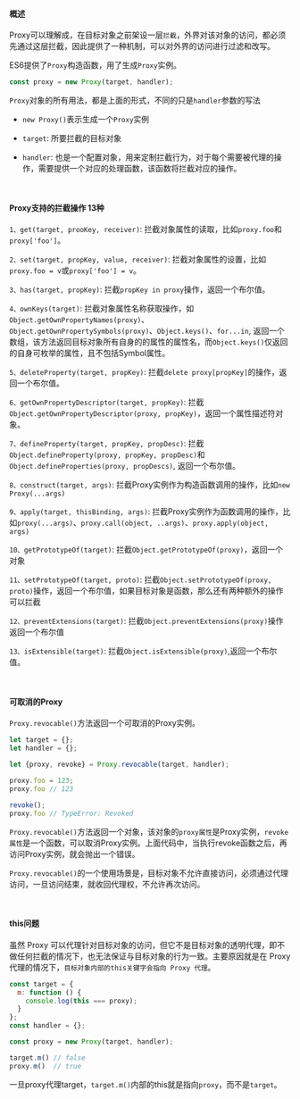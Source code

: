 #### 概述

Proxy可以理解成，在目标对象之前架设一层`拦截`，外界对该对象的访问，都必须先通过这层拦截，因此提供了一种机制，可以对外界的访问进行过滤和改写。

ES6提供了`Proxy`构造函数，用了生成`Proxy`实例。

~~~js
const proxy = new Proxy(target, handler);
~~~

`Proxy`对象的所有用法，都是上面的形式，不同的只是`handler`参数的写法

* `new Proxy()`表示生成一个`Proxy`实例

* `target`: 所要拦截的目标对象

* `handler`: 也是一个配置对象，用来定制拦截行为，对于每个需要被代理的操作，需要提供一个对应的处理函数，该函数将拦截对应的操作。

<br/>

#### Proxy支持的拦截操作 13种

`1、get(target, prooKey, receiver)`: 拦截对象属性的读取，比如`proxy.foo`和`proxy['foo']`。

`2、set(target, propKey, value, receiver)`: 拦截对象属性的设置，比如`proxy.foo = v`或`proxy['foo'] = v`。

`3、has(target, propKey)`: 拦截`propKey in proxy`操作，返回一个布尔值。

`4、ownKeys(target)`: 拦截对象属性名称获取操作，如`Object.getOwnPropertyNames(proxy)`、`Object.getOwnPropertySymbols(proxy)`、`Object.keys()`、`for...in`, 返回一个数组，该方法返回目标对象所有自身的的属性的属性名，而`Object.keys()`仅返回的自身可枚举的属性，且不包括Symbol属性。

`5、deleteProperty(target, propKey)`: 拦截`delete proxy[propKey]`的操作，返回一个布尔值。

`6、getOwnPropertyDescriptor(target, propKey)`: 拦截`Object.getOwnPropertyDescriptor(proxy, propKey)`，返回一个属性描述符对象。

`7、defineProperty(target, propKey, propDesc)`: 拦截`Object.defineProperty(proxy, propKey, propDesc)`和`Object.defineProperties(proxy, propDescs)`, 返回一个布尔值。

`8、construct(target, args)`: 拦截Proxy实例作为构造函数调用的操作，比如`new Proxy(...args)`

`9、apply(target, thisBinding, args)`: 拦截Proxy实例作为函数调用的操作，比如`proxy(...args)`、`proxy.call(object, ..args)`、`proxy.apply(object, args)`

`10、getPrototypeOf(target)`: 拦截`Object.getPrototypeOf(proxy)`，返回一个对象

`11、setPrototypeOf(target, proto)`: 拦截`Object.setPrototypeOf(proxy, proto)`操作，返回一个布尔值，如果目标对象是函数，那么还有两种额外的操作可以拦截

`12、preventExtensions(target)`: 拦截`Object.preventExtensions(proxy)`操作返回一个布尔值

`13、isExtensible(target)`: 拦截`Object.isExtensible(proxy)`,返回一个布尔值。

<br/>

#### 可取消的Proxy

`Proxy.revocable()`方法返回一个可取消的Proxy实例。

~~~js
let target = {};
let handler = {};

let {proxy, revoke} = Proxy.revocable(target, handler);

proxy.foo = 123;
proxy.foo // 123

revoke();
proxy.foo // TypeError: Revoked
~~~

`Proxy.revocable()`方法返回一个对象，该对象的`proxy属性`是Proxy实例，`revoke属性`是一个函数，可以取消Proxy实例。上面代码中，当执行revoke函数之后，再访问Proxy实例，就会抛出一个错误。

`Proxy.revocable()`的一个使用场景是，目标对象不允许直接访问，必须通过代理访问，一旦访问结束，就收回代理权，不允许再次访问。


<br/>

#### this问题

虽然 Proxy 可以代理针对目标对象的访问，但它不是目标对象的透明代理，即不做任何拦截的情况下，也无法保证与目标对象的行为一致。主要原因就是在 Proxy 代理的情况下，`目标对象内部的this关键字会指向 Proxy 代理`。

~~~js
const target = {
  m: function () {
    console.log(this === proxy);
  }
};
const handler = {};

const proxy = new Proxy(target, handler);

target.m() // false
proxy.m()  // true
~~~

一旦proxy代理target，`target.m()`内部的this就是指向`proxy`，而不是`target`。

